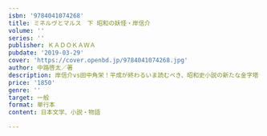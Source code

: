 ```yaml
---
isbn: '9784041074268'
title: ミネルヴとマルス　下 昭和の妖怪・岸信介
volume: ''
series: ''
publisher: ＫＡＤＯＫＡＷＡ
pubdate: '2019-03-29'
cover: 'https://cover.openbd.jp/9784041074268.jpg'
author: 中路啓太／著
description: 岸信介vs田中角栄！平成が終わるいま読むべき、昭和史小説の新たな金字塔
price: '1850'
genre: ''
target: 一般
format: 単行本
content: 日本文学、小説・物語

---
```

